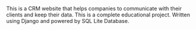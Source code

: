 This is a CRM website that helps companies to communicate with their clients and keep their data. This is a complete educational project. Written using Django and powered by SQL Lite Database.